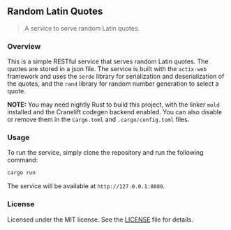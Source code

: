 ## Random Latin Quotes
> A service to serve random Latin quotes.

### Overview

This is a simple RESTful service that serves random Latin quotes. The quotes are stored in a json file. The service is built with the `actix-web` framework and uses the `serde` library for serialization and deserialization of the quotes, and the `rand` library for random number generation to select a quote.

**NOTE:** You may need nightly Rust to build this project, with the linker `mold` installed and the Cranelift codegen backend enabled. You can also disable or remove them in the `Cargo.toml` and `.cargo/config.toml` files.

### Usage

To run the service, simply clone the repository and run the following command:

```bash
cargo run
```

The service will be available at `http://127.0.0.1:8080`.

### License

Licensed under the MIT license. See the [LICENSE](LICENSE) file for details.